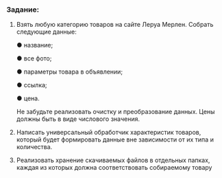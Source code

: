 ### Задание:

1) Взять любую категорию товаров на сайте Леруа Мерлен. Собрать следующие данные:

    ● название;

    ● все фото;

    ● параметры товара в объявлении;

    ● ссылка;

    ● цена.

    Не забудьте реализовать очистку и преобразование данных. Цены должны быть в виде числового значения.


2) Написать универсальный обработчик характеристик товаров, который будет формировать данные вне зависимости от их типа и количества.


3) Реализовать хранение скачиваемых файлов в отдельных папках, каждая из которых должна соответствовать собираемому товару